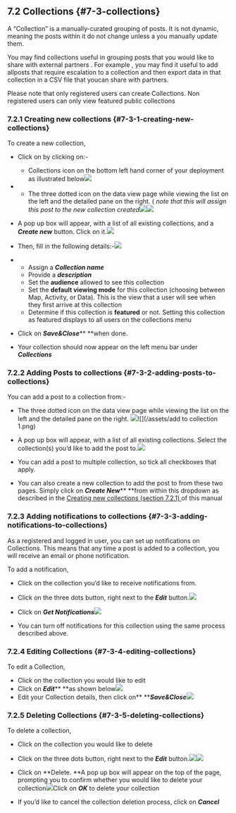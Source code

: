 ## 7.2 Collections {#7-3-collections}

A “Collection” is a manually-curated grouping of posts. It is not dynamic, meaning the posts within it do not change unless a you manually update them.

You may find collections useful in grouping posts that you would like to share with external partners . For example , you may find it useful to add allposts that require escalation to a collection and then export data in that collection in a CSV file that youcan share with partners.

Please note that only registered users can create Collections. Non registered users can only view featured public collections

### 7.2.1 Creating new collections {#7-3-1-creating-new-collections}

To create a new collection,

* Click on by clicking on:-

  * Collections icon on the bottom left hand corner of your deployment as illustrated below![](https://lh6.googleusercontent.com/akIH4QSPLE0wUz1Z_Tm7cRwfPjJ4ifZ53v_nK2DXmhbiY2BnhkyY80BGO0ZkXWbDWSTnPzfYHPIm52cO_i3ImWYog_-WYbw8zJN4gGh5RbCwbin2rcWtJYExrUZWkBbl6Mq0p0Ow)

* * The three dotted icon on the data view page while viewing the list on the left and the detailed pane on the right. \( _note that this will assign this post to the new collection created_![](/assets/Three_dots_map_mode.png)![](/assets/Create_new_collection_1.png)
* A pop up box will appear, with a list of all existing collections, and a _**Create new**_ button. Click on it.![](https://lh5.googleusercontent.com/XOGzsLzec-Uh7DN6Xiln-2H94Fj58ANvzqv4Swp22nYIhOdUY2R9kNRel-1lf0veu5kUD9DdrMbvCCGDgEHSOUqCViIt3kqiQyQJndYliYssfM-bHyzlYi1qDgWvuqxNYvq010ln)

* Then, fill in the following details:-![](/assets/create_new_collection_details.png)

* * Assign a _**Collection name**_
  * Provide a _**description**_
  * Set the **audience** allowed to see this collection
  * Set the **default viewing mode** for this collection \(choosing between Map, Activity, or Data\). This is the view that a user will see when they first arrive at this collection
  * Determine if this collection is **featured** or not. Setting this collection as featured displays to all users on the collections menu
* Click on _**Save&Close**_** **when done.
* Your collection should now appear on the left menu bar under _**Collections**_

### 7.2.2 Adding Posts to collections {#7-3-2-adding-posts-to-collections}

You can add a post to a collection from:-

* The three dotted icon on the data view page while viewing the list on the left and the detailed pane on the right. ![](/assets/Three_dots_map_mode.png)![](/assets/add to collection 1.png)
* A pop up box will appear, with a list of all existing collections. Select the collection\(s\) you’d like to add the post to.![](https://lh6.googleusercontent.com/H53vTU2fg54hXzQHCHUa8tzAn79ZFlU5_zldZsVzMHR1gYXU7VZxKWyMr1GJg8H-y2GejD9oO-wHKfTxjwASRaDkgFbrzKfqibWt0DtRM_g_h-ctIvyZcF2ZfJsoIIDgtmKq7hFt)

* You can add a post to multiple collection, so tick all checkboxes that apply.

* You can also create a new collection to add the post to from these two pages. Simply click on _**Create New**_** **from within this dropdown as described in the [Creating new collections \(section 7.2.1\) ](#7-3-1-creating-new-collections)of this manual

### 7.2.3 Adding notifications to collections {#7-3-3-adding-notifications-to-collections}

As a registered and logged in user, you can set up notifications on Collections. This means that any time a post is added to a collection, you will receive an email or phone notification.

To add a notification,

* Click on the collection you’d like to receive notifications from.
* Click on the three dots button, right next to the _**Edit**_ button.![](/assets/three_dots_collection.png)

* Click on _**Get Notifications**_![](/assets/notifications_collection.png)

* You can turn off notifications for this collection using the same process described above.

### 7.2.4 Editing Collections {#7-3-4-editing-collections}

To edit a Collection,

* Click on the collection you would like to edit
* Click on _**Edit**_** **as shown below![](/assets/edit_collection.png)
* Edit your Collection details, then click on** **_**Save&Close**_![](/assets/Edit_collection_two.png)

### 7.2.5 Deleting Collections {#7-3-5-deleting-collections}

To delete a collection,

* Click on the collection you would like to delete
* Click on the three dots button, right next to the _**Edit**_ button.![](/assets/three_dots_collection.png)![](/assets/delete_collection.png)

* Click on **Delete. **A pop up box will appear on the top of the page, prompting you to confirm whether you would like to delete your collection![](https://lh4.googleusercontent.com/N4XURq1yEM8JrGtk38oQpG-PbEiNl57JkZDgQCHdC1Xzgra1t6IrCcyPU7j5iKoayvxkO8Dur1_EjYPSkuWU99mWQoaN6wZGMUDR5kCdWibx97jx2sFAnPtiT6sWoz2kr3VFLOOE)Click on _**OK**_ to delete your collection

* If you’d like to cancel the collection deletion process, click on _**Cancel**_




